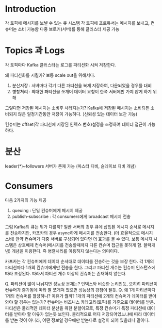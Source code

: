 # Introduction

각 토픽에 메시지를 보낼 수 있는 큐 시스템
각 토픽에 프로듀서는 메시지를 보내고, 컨슈머는 소비 가능함
다중 브로커(서버)를 통해 클러스터 제공 가능

# Topics 과 Logs

각 토픽마다 Kafka 클러스터는 로그를 파티션화 시켜 저장한다.

왜 파티션화를 시킬카?
보통 scale out을 위해서다. 
1. 분산저장 : 서버마다 각기 다른 파티션을 복제 저장하여, 다운되었을 경우를 대비
2. 병항처리 : 최대한 파티션을 쪼개어 데이터 요청이 한쪽 서버에만 가지 않게 하기 위해

그렇다면 저장된 메시지는 소비후 사라지는가?
Kafka에 저장된 메시지는 소비되든 소비되지 않은 일정기간동안 저장이 가능하다. (신뢰성 있는 데이터 보관 가능)

컨슈머는 offset(각 파티션에 저장된 인덱스 번호)설정을 조정하여 데이터 접근이 가능하다.

# 분산

leader(*)~followers 서버가 존재 가능 (마스터 디비, 슬레이브 디비 개념)

# Consumers

다음 2가지의 기능 제공
1. queuing : 단일 컨슈머에게 메시지 제공
2. publish-subscribe : 각 consumers에게 broadcast 메시지 전송

그럼 Kafka의 큐는 뭐가 다를까?
일반 서버의 경우 큐에 삽입된 메시지 순서로 메시지를 전송하지만, 카프카의 경우 async하게 메시지를 전송한다. (더 효율적으로 메시지 소비)
만약 컨슈머가 다중 서버로 구성되어 있다면 더 효과를 볼 수 있다.
보통 메시지 시스템은 상호배제 컨슈머(메시지를 전송할때까지 다른 컨슈머 접근을 못하게 함. 블럭개념) 개념을 이용한다. 즉 병렬처리를 이용하지 않는다는 의미이다.

카프카는 각 컨슈머에게 데이터 순서대로 데이터를 전송하는 것을 보장 한다. 각 1개의 파티션마다 1개의 컨슈머에게만 전송을 한다. 그리고 파티션 개수는 컨슈머 인스턴스에 따라 조정된다. 따라서 파티션 개수 이상의 컨슈머는 존재하지 않는다.

Q. 파티션이 많이 나눠지면 성능상 문제는?
인덱스와 비슷한 논리인듯, 오히려 파티션이 컨슈머가 증가됨에 따라 잘 쪼개져 있으면 성능상의 강점이 될듯.
Q. 왜 1개 파티션마다 1개의 컨슈머를 할당하나? 이유가 뭘까?
1개의 파티션에 2개의 컨슈머가 데이터를 받아와야 할 경우는 없는가?
컨슈머는 비즈니스 카테고리(토픽)를 기준으로 데이터를 받음. 파티션은 물리적인 데이터 분산을 위한 분할이므로, 특정 컨슈머가 특정 파티션에 데이터를 받아야 할 이유가 없는듯 보인다. 물리적으로 어디 저장되어있느냐에 따라 데이터를 받는 것이 아니라, 어떤 정보일 경우에만 받는다로 설정이 되어 있을테니 말이다.


